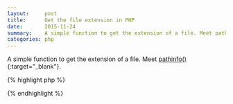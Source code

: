 ```yaml
---
layout:     post
title:      Get the file extension in PHP
date:       2015-11-24
summary:    A simple function to get the extension of a file. Meet pathinfo().
categories: php
---
```


A simple function to get the extension of a file. Meet [pathinfo()](https://php.net/pathinfo){:target="_blank"}.

{% highlight php %}
<?php $extension = pathinfo($filename, PATHINFO_EXTENSION); ?>
{% endhighlight %}
